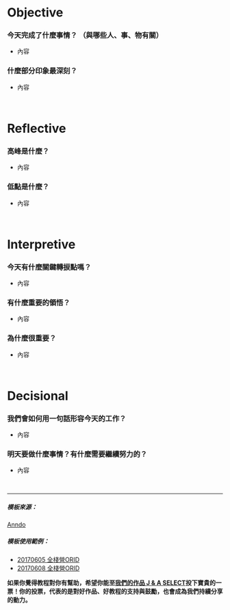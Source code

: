 # **Objective**

### 今天完成了什麼事情？ （與哪些人、事、物有關）

- 內容

### 什麼部分印象最深刻？

- 內容

<br/>

# **Reflective**

### 高峰是什麼？

- 內容

### 低點是什麼？

- 內容

<br/>

# **Interpretive**

### 今天有什麼關鍵轉捩點嗎？

- 內容

### 有什麼重要的領悟？

- 內容

### 為什麼很重要？

- 內容

<br/>

# **Decisional**

### 我們會如何用一句話形容今天的工作？

- 內容

### 明天要做什麼事情？有什麼需要繼續努力的？

- 內容



<br/>
<hr/>

##### 模板來源：

<a href="http://anndo-blog.logdown.com/" target="_blank"> Anndo </a>

##### 模板使用範例：

* <a href="http://anndo-blog.logdown.com/posts/1925573" target="_blank"> 20170605 全棧營ORID </a>
* <a href="http://anndo-blog.logdown.com/posts/1930960" target="_blank"> 20170608 全棧營ORID </a>

**如果你覺得教程對你有幫助，希望你能至<a href="https://fullstack.xinshengdaxue.com/works/558" target="_blank">我們的作品 J & A SELECT</a>投下寶貴的一票！你的投票，代表的是對好作品、好教程的支持與鼓勵，也會成為我們持續分享的動力。**
